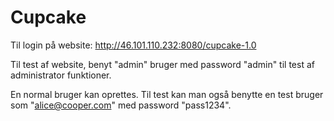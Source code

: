 # Cupcake

Til login på website: http://46.101.110.232:8080/cupcake-1.0

Til test af website, benyt "admin" bruger med password "admin" til test af administrator funktioner.


En normal bruger kan oprettes.
Til test kan man også benytte en test bruger som "alice@cooper.com" med password "pass1234".
